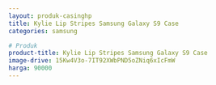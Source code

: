 ```yaml
---
layout: produk-casinghp
title: Kylie Lip Stripes Samsung Galaxy S9 Case
categories: samsung

# Produk
product-title: Kylie Lip Stripes Samsung Galaxy S9 Case
image-drive: 15Kw4V3o-7IT92XWbPND5oZNiq6xIcFmW
harga: 90000
---
```


